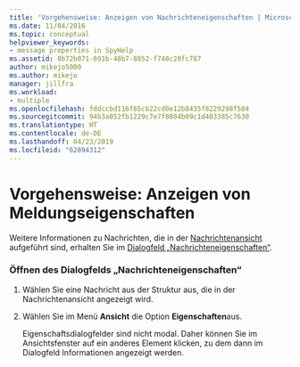 ```yaml
---
title: 'Vorgehensweise: Anzeigen von Nachrichteneigenschaften | Microsoft-Dokumentation'
ms.date: 11/04/2016
ms.topic: conceptual
helpviewer_keywords:
- message properties in SpyHelp
ms.assetid: 8b72b071-691b-48b7-8852-f748c20fc787
author: mikejo5000
ms.author: mikejo
manager: jillfra
ms.workload:
- multiple
ms.openlocfilehash: fddccbd116f65cb22cd0e12b8435f8229298f504
ms.sourcegitcommit: 94b3a052fb1229c7e7f8804b09c1d403385c7630
ms.translationtype: HT
ms.contentlocale: de-DE
ms.lasthandoff: 04/23/2019
ms.locfileid: "62894312"
---
```

# <a name="how-to-display-message-properties"></a>Vorgehensweise: Anzeigen von Meldungseigenschaften
Weitere Informationen zu Nachrichten, die in der [Nachrichtenansicht](../debugger/messages-view.md) aufgeführt sind, erhalten Sie im [Dialogfeld „Nachrichteneigenschaften“](../debugger/message-properties-dialog-box.md).

### <a name="to-open-a-message-properties-dialog-box"></a>Öffnen des Dialogfelds „Nachrichteneigenschaften“

1. Wählen Sie eine Nachricht aus der Struktur aus, die in der Nachrichtenansicht angezeigt wird.

2. Wählen Sie im Menü **Ansicht** die Option **Eigenschaften**aus.

   Eigenschaftsdialogfelder sind nicht modal. Daher können Sie im Ansichtsfenster auf ein anderes Element klicken, zu dem dann im Dialogfeld Informationen angezeigt werden.